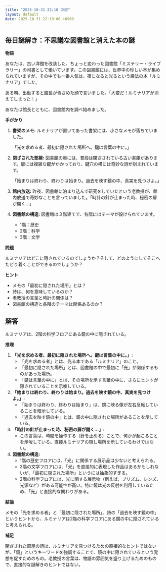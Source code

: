 ```yaml
---
title: "2025-10-31 22:10 の謎"
layout: default
date: 2025-10-31 22:10:00 +0900
---
```

## 毎日謎解き：不思議な図書館と消えた本の謎

**物語**

あなたは、古い洋館を改装した、ちょっと変わった図書館「ミステリー・ライブラリー」の司書として働いています。この図書館には、世界中の珍しい本が集められていますが、その中でも一番人気は、夜になると光るという魔法の本「ルミナリア」でした。

ある朝、出勤すると館長が青ざめた顔で言いました。「大変だ！ルミナリアが消えてしまった！」

あなたは館長とともに、図書館内を調べ始めました。

**手がかり**

1.  **書架のメモ:** ルミナリアが置いてあった書架には、小さなメモが落ちていました。

    「光を求める者、最初に隠された場所へ。鍵は言葉の中に。」

2.  **閉ざされた部屋:** 図書館の奥には、普段は閉ざされている古い書庫があります。扉には複雑な鍵がかかっており、鍵穴の横には奇妙な詩が刻まれています。

    「始まりは終わり、終わりは始まり。過去を映す鏡の中、真実を見つけよ。」

3.  **館内放送:** 昨夜、図書館に泊まり込んで研究をしていたという老教授が、館内放送で奇妙なことを言っていました。「時計の針が止まった時、秘密の扉が開く…」

4.  **図書館の構造:** 図書館は３階建てで、各階にはテーマが設けられています。
    *   1階：歴史
    *   2階：科学
    *   3階：文学

**問題**

ルミナリアはどこに隠されているのでしょうか？そして、どのようにしてそこへたどり着くことができるのでしょうか？

**ヒント**

*   メモの「最初に隠された場所」とは？
*   詩は、何を意味しているのか？
*   老教授の言葉と時計の関係は？
*   図書館の構造と各階のテーマは関係あるのか？

## 解答

ルミナリアは、2階の科学フロアにある鏡の中に隠されている。

**推理**

1.  **「光を求める者、最初に隠された場所へ。鍵は言葉の中に。」:**
    *   「光を求める者」とは、光る本である「ルミナリア」のこと。
    *   「最初に隠された場所」とは、図書館の中で最初に「光」が関係するものがあった場所。
    *   「鍵は言葉の中に」とは、その場所を示す言葉の中に、さらにヒントが隠されていることを示唆している。
2.  **「始まりは終わり、終わりは始まり。過去を映す鏡の中、真実を見つけよ。」:**
    *   「始まりは終わり、終わりは始まり」は、鏡に映る像が左右反転していることを暗示している。
    *   「過去を映す鏡の中」とは、鏡の中に隠された場所があることを示している。
3.  **「時計の針が止まった時、秘密の扉が開く…」:**
    *   この言葉は、時間を操作する（針を止める）ことで、何かが起こることを示唆している。直接ルミナリアの隠し場所を示しているわけではない。
4.  **図書館の構造:**
    *   1階の歴史フロアには、「光」に関係する展示品は少ないと考えられる。
    *   3階の文学フロアには、「光」を直接的に表現した作品はあるかもしれないが、「最初に隠された場所」というには抽象的すぎる。
    *   2階の科学フロアには、光に関する展示物（例えば、プリズム、レンズ、光源など）がある可能性が高い。特に鏡は光の反射を利用しているため、「光」と直接的な関わりがある。

**結論**

メモの「光を求める者」と「最初に隠された場所」、詩の「過去を映す鏡の中」というヒントから、ルミナリアは2階の科学フロアにある鏡の中に隠されていると考えられる。

**補足**

閉ざされた部屋の詩は、ルミナリアを見つけるための直接的なヒントではないが、「鏡」というキーワードを強調することで、鏡の中に隠されているという発想を促すためのもの。老教授の言葉は、物語の雰囲気を盛り上げるためのもので、直接的な謎解きのヒントではない。
